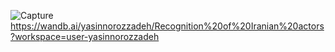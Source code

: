 ![Capture](https://user-images.githubusercontent.com/88095232/158059261-ed0d492d-b748-42a9-bb9f-dec6e46edc31.PNG)
https://wandb.ai/yasinnorozzadeh/Recognition%20of%20Iranian%20actors?workspace=user-yasinnorozzadeh
